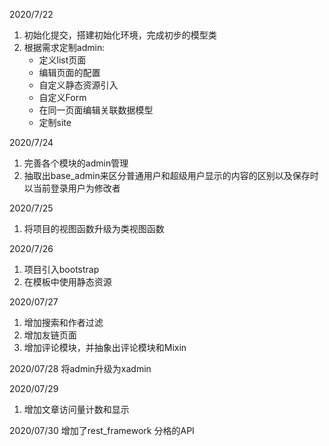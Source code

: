 2020/7/22

1. 初始化提交，搭建初始化环境，完成初步的模型类
2. 根据需求定制admin:
   - 定义list页面
   - 编辑页面的配置
   - 自定义静态资源引入
   - 自定义Form
   - 在同一页面编辑关联数据模型
   - 定制site

2020/7/24
1. 完善各个模块的admin管理
2. 抽取出base_admin来区分普通用户和超级用户显示的内容的区别以及保存时以当前登录用户为修改者



2020/7/25

1. 将项目的视图函数升级为类视图函数



2020/7/26

1. 项目引入bootstrap
2. 在模板中使用静态资源



2020/07/27

1. 增加搜索和作者过滤
2. 增加友链页面
3. 增加评论模块，并抽象出评论模块和Mixin

2020/07/28
将admin升级为xadmin

2020/07/29
1. 增加文章访问量计数和显示

2020/07/30
增加了rest_framework 分格的API